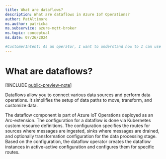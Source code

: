 ```yaml
---
title: What are dataflows?
description: What are dataflows in Azure IoT Operations?
author: PatAltimore
ms.author: patricka
ms.subservice: azure-mqtt-broker
ms.topic: conceptual
ms.date: 07/26/2024

#CustomerIntent: As an operator, I want to understand how to I can use dataflows connect data sources.
---
```


# What are dataflows?

[!INCLUDE [public-preview-note](../includes/public-preview-note.md)]

Dataflows allow you to connect various data sources and perform data operations. It simplifies the setup of data paths to move, transform, and customize data.

The dataflow component is part of Azure IoT Operations deployed as an Arc-extension. The configuration for a dataflow is done via Kubernetes custom resource definitions. The configuration specifies the routes for sources where messages are ingested, sinks where messages are drained, and optionally transformation configuration for the data processing stage. Based on the configuration, the dataflow operator creates the dataflow instances in active-active configuration and configures them for specific routes.
